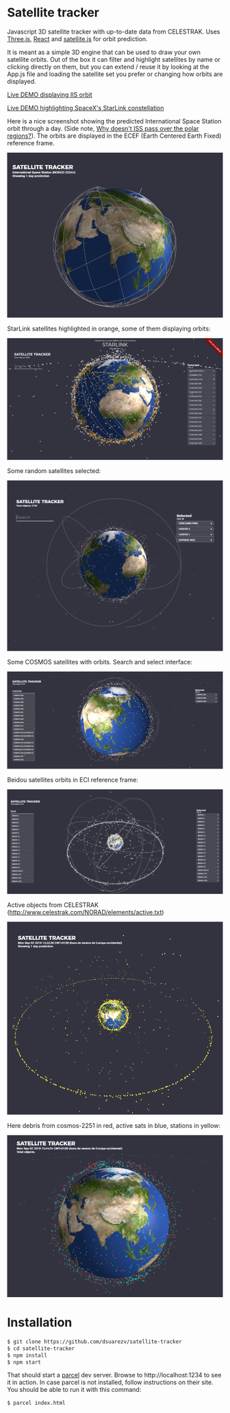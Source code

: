 Satellite tracker
=================

Javascript 3D satellite tracker with up-to-date data from CELESTRAK. Uses [Three.js](https://threejs.org/), [React](https://reactjs.org/) and [satellite.js](https://github.com/shashwatak/satellite-js) for orbit prediction. 

It is meant as a simple 3D engine that can be used to draw your own satellite orbits. Out of the box it can filter and highlight satellites by name or clicking directly on them, but you can extend / reuse it by looking at the App.js file and loading the satellite set you prefer or changing how orbits are displayed.  

[Live DEMO displaying IIS orbit](https://dsuarezv.github.io/satellite-tracker?ss=25544)

[Live DEMO highlighting SpaceX's StarLink constellation](https://dsuarezv.github.io/satellite-tracker?highlight=starlink)

Here is a nice screenshot showing the predicted International Space Station orbit through a day. (Side note, [Why doesn't ISS pass over the polar regions?](https://space.stackexchange.com/questions/5297/why-doesnt-iss-pass-over-the-polar-regions)). The orbits are displayed in the ECEF (Earth Centered Earth Fixed) reference frame. 

![International Space Station](screenshots/01.png)

StarLink satellites highlighted in orange, some of them displaying orbits:

![](screenshots/11.png)

Some random satellites selected: 

![](screenshots/07.png)

Some COSMOS satellites with orbits. Search and select interface:

![](screenshots/05.png)

Beidou satellites orbits in ECI reference frame:

![](screenshots/10.png)


Active objects from CELESTRAK (http://www.celestrak.com/NORAD/elements/active.txt)

![Active satellites](screenshots/02.png)

Here debris from cosmos-2251 in red, active sats in blue, stations in yellow: 

![debris](screenshots/04.png)

Installation
============

    $ git clone https://github.com/dsuarezv/satellite-tracker
    $ cd satellite-tracker
    $ npm install
    $ npm start

That should start a [parcel](https://parceljs.org/) dev server. Browse to http://localhost:1234 to see it in action. In case parcel is not installed, follow instructions on their site. You should be able to run it with this command: 

    $ parcel index.html
